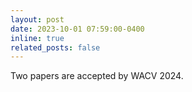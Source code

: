 ```yaml
---
layout: post
date: 2023-10-01 07:59:00-0400
inline: true
related_posts: false
---
```


Two papers are accepted by WACV 2024. 
